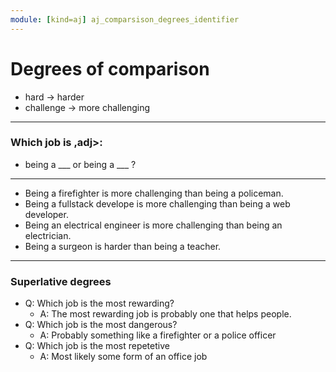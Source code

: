 ```yaml
---
module: [kind=aj] aj_comparsison_degrees_identifier
---
```


# Degrees of comparison
- hard -> harder
- challenge -> more challenging
---
### Which job is ,adj>:
- being a ___ or being a ___ ?
---
- Being a firefighter is more challenging than being a policeman.
- Being a fullstack develope is more challenging than being a web developer.
- Being an electrical engineer is more challenging than being an electrician.
- Being a surgeon is harder than being a teacher.
---
### Superlative degrees
- Q: Which job is the most rewarding?
    - A: The most rewarding job is probably one that helps people.
- Q: Which job is the most dangerous?
    - A: Probably something like a firefighter or a police officer
- Q: Which job is the most repetetive
    - A: Most likely some form of an office job